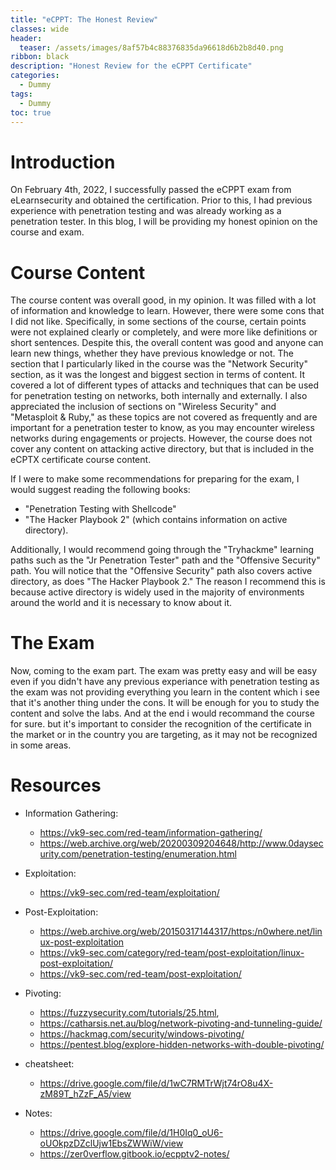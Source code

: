 ```yaml
---
title: "eCPPT: The Honest Review"
classes: wide
header:
  teaser: /assets/images/8af57b4c88376835da96618d6b2b8d40.png
ribbon: black
description: "Honest Review for the eCPPT Certificate"
categories:
  - Dummy
tags:
  - Dummy
toc: true
---
```


# Introduction
On February 4th, 2022, I successfully passed the eCPPT exam from eLearnsecurity and obtained the certification. Prior to this, I had previous experience with penetration testing and was already working as a penetration tester. In this blog, I will be providing my honest opinion on the course and exam.

# Course Content
The course content was overall good, in my opinion. It was filled with a lot of information and knowledge to learn. However, there were some cons that I did not like. Specifically, in some sections of the course, certain points were not explained clearly or completely, and were more like definitions or short sentences. Despite this, the overall content was good and anyone can learn new things, whether they have previous knowledge or not. The section that I particularly liked in the course was the "Network Security" section, as it was the longest and biggest section in terms of content. It covered a lot of different types of attacks and techniques that can be used for penetration testing on networks, both internally and externally. I also appreciated the inclusion of sections on "Wireless Security" and "Metasploit & Ruby," as these topics are not covered as frequently and are important for a penetration tester to know, as you may encounter wireless networks during engagements or projects. However, the course does not cover any content on attacking active directory, but that is included in the eCPTX certificate course content.

If I were to make some recommendations for preparing for the exam, I would suggest reading the following books: 
- "Penetration Testing with Shellcode" 
- "The Hacker Playbook 2" (which contains information on active directory). 

Additionally, I would recommend going through the "Tryhackme" learning paths such as the "Jr Penetration Tester" path and the "Offensive Security" path. You will notice that the "Offensive Security" path also covers active directory, as does "The Hacker Playbook 2." The reason I recommend this is because active directory is widely used in the majority of environments around the world and it is necessary to know about it.

# The Exam
Now, coming to the exam part. The exam was pretty easy and will be easy even if you didn't have any previous experiance with penetration testing as the exam was not providing everything you learn in the content which i see that it's another thing under the cons. It will be enough for you to study the content and solve the labs. And at the end i would recommand the course for sure. but it's important to consider the recognition of the certificate in the market or in the country you are targeting, as it may not be recognized in some areas.

# Resources

- Information Gathering: 
	- https://vk9-sec.com/red-team/information-gathering/
	- https://web.archive.org/web/20200309204648/http://www.0daysecurity.com/penetration-testing/enumeration.html

- Exploitation: 
	- https://vk9-sec.com/red-team/exploitation/

- Post-Exploitation: 
	- https://web.archive.org/web/20150317144317/https:/n0where.net/linux-post-exploitation 
	- https://vk9-sec.com/category/red-team/post-exploitation/linux-post-exploitation/
	- https://vk9-sec.com/red-team/post-exploitation/

- Pivoting: 
	- https://fuzzysecurity.com/tutorials/25.html,
	- https://catharsis.net.au/blog/network-pivoting-and-tunneling-guide/
	- https://hackmag.com/security/windows-pivoting/
	-  https://pentest.blog/explore-hidden-networks-with-double-pivoting/

- cheatsheet:
	- https://drive.google.com/file/d/1wC7RMTrWjt74rO8u4X-zM89T_hZzF_A5/view

- Notes: 
	- https://drive.google.com/file/d/1H0Iq0_oU6-oUOkpzDZclUjw1EbsZWWiW/view
	- https://zer0verflow.gitbook.io/ecpptv2-notes/

